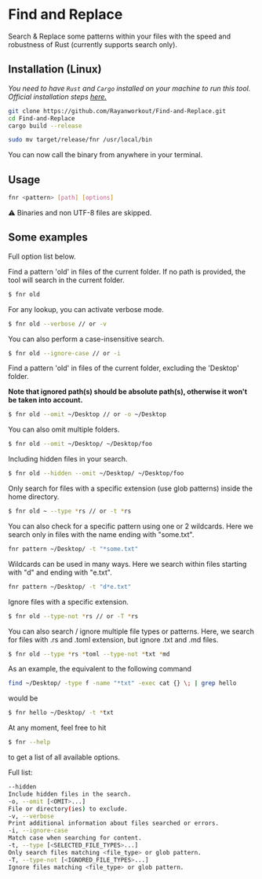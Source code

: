 # Find and Replace

Search & Replace some patterns within your files with the speed and robustness of Rust (currently supports search only).

## Installation (Linux)

_You need to have `Rust` and `Cargo` installed on your machine to run this tool. Official installation steps [here.](https://www.rust-lang.org/tools/install)_

```bash
git clone https://github.com/Rayanworkout/Find-and-Replace.git
cd Find-and-Replace
cargo build --release

sudo mv target/release/fnr /usr/local/bin

```

You can now call the binary from anywhere in your terminal.

## Usage

```bash
fnr <pattern> [path] [options]
```

⚠️ Binaries and non UTF-8 files are skipped.

## Some examples

Full option list below.

Find a pattern 'old' in files of the current folder.
If no path is provided, the tool will search in the current folder.
    
```bash
$ fnr old
```

For any lookup, you can activate verbose mode.

```bash
$ fnr old --verbose // or -v
```

You can also perform a case-insensitive search.

```bash
$ fnr old --ignore-case // or -i
```

Find a pattern 'old' in files of the current folder, excluding the 'Desktop' folder.

**Note that ignored path(s) should be absolute path(s), otherwise it won't be taken into account.**

```bash
$ fnr old --omit ~/Desktop // or -o ~/Desktop
```

You can also omit multiple folders.

```bash
$ fnr old --omit ~/Desktop/ ~/Desktop/foo
```

Including hidden files in your search.

```bash
$ fnr old --hidden --omit ~/Desktop/ ~/Desktop/foo
```

Only search for files with a specific extension (use glob patterns) inside the home directory.

```bash
$ fnr old ~ --type *rs // or -t *rs
```

You can also check for a specific pattern using one or 2 wildcards.
Here we search only in files with the name ending with "some.txt".
```bash
fnr pattern ~/Desktop/ -t "*some.txt"
```

Wildcards can be used in many ways. Here we search within files starting with "d" and ending with "e.txt".
```bash
fnr pattern ~/Desktop/ -t "d*e.txt"
```

Ignore files with a specific extension.

```bash
$ fnr old --type-not *rs // or -T *rs
```

You can also search / ignore multiple file types or patterns.
Here, we search for files with .rs and .toml extension, but ignore .txt and .md files.

```bash
$ fnr old --type *rs *toml --type-not *txt *md
```

As an example, the equivalent to the following command
```bash
find ~/Desktop/ -type f -name "*txt" -exec cat {} \; | grep hello
```
would be
```bash
$ fnr hello ~/Desktop/ -t *txt
```

At any moment, feel free to hit 
```bash
$ fnr --help
```
to get a list of all available options.

Full list:

```bash
--hidden
Include hidden files in the search.
-o, --omit [<OMIT>...]
File or directory(ies) to exclude.
-v, --verbose
Print additional information about files searched or errors.
-i, --ignore-case
Match case when searching for content.
-t, --type [<SELECTED_FILE_TYPES>...]
Only search files matching <file_type> or glob pattern.
-T, --type-not [<IGNORED_FILE_TYPES>...]
Ignore files matching <file_type> or glob pattern.
```